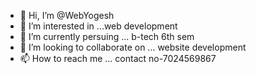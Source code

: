 - 👋 Hi, I’m @WebYogesh
- 👀 I’m interested in ...web development
- 🌱 I’m currently persuing ... b-tech 6th sem 
- 💞️ I’m looking to collaborate on ... website development
- 📫 How to reach me ... contact no-7024569867

<!---
WebYogesh/WebYogesh is a ✨ special ✨ repository because its `README.md` (this file) appears on your GitHub profile.
You can click the Preview link to take a look at your changes.
--->
